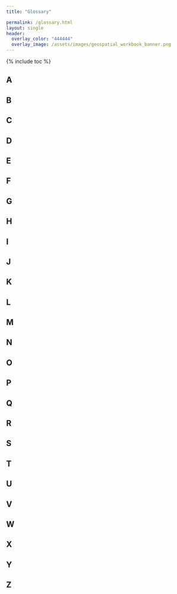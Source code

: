 ```yaml
---
title: "Glossary"

permalink: /glossary.html
layout: single
header:
  overlay_color: "444444"
  overlay_image: /assets/images/geospatial_workbook_banner.png
---
```


{% include toc %}

<!--template
<span style="color: #518cc2; font-weight:bold">TERM</span> -
<span style="color: #24376b;">
definition
</span><br>
<span style="color: #8997c1;"> _#hashtag1_ </span> &nbsp;|&nbsp;
<span style="color: #8997c1;"> _#hashtag2_ </span> &nbsp;|&nbsp;
<span style="color: #8997c1;"> _#hashtag3_ </span> &nbsp;|&nbsp;
<br>
<br>
-->


## A

<!--
<span style="color: #518cc2; font-weight:bold">A...</span> -
<span style="color: #24376b;">
is a ...
</span><br>
<span style="color: #8997c1;"> _#..._ </span> &nbsp;|&nbsp;
<span style="color: #8997c1;"> _#..._ </span> &nbsp;|&nbsp;
<span style="color: #8997c1;"> _#..._ </span> &nbsp;|&nbsp;
<br>
<br>
-->

## B



## C



## D



## E



## F



## G



## H



## I



## J



## K



## L



## M



## N



## O



## P



## Q



## R



## S



## T



## U



## V



## W



## X



## Y



## Z
